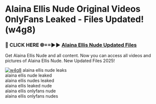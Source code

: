 # Alaina Ellis Nude Original Videos 0nlyFans Leaked - Files Updated! (w4g8)

<h3>🔴 CLICK HERE 🌐==►► <a href="https://tinyurl.com/4mcuefdz" rel="nofollow">Alaina Ellis Nude Updated Files</a></h3>

Get Alaina Ellis Nude and all content. Now you can access all videos and pictures of Alaina Ellis Nude. New Updated Files 2025!

[![w4g8](https://i.imgur.com/StAQSOY.gif)](https://tinyurl.com/4mcuefdz)
alaina ellis nude leaks<br>
alaina ellis nude leaked<br>
alaina ellis nudes leaked<br>
alaina ellis leaked nude<br>
alaina ellis onlyfans nude<br>
alaina ellis onlyfans nudes